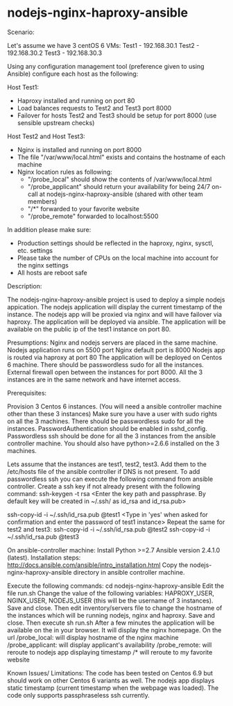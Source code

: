# nodejs-nginx-haproxy-ansible
Scenario:

Let's assume we have 3 centOS 6 VMs:
Test1 - 192.168.30.1
Test2 - 192.168.30.2
Test3 - 192.168.30.3

Using any configuration management tool (preference given to using Ansible) configure each host as the following:

Host Test1:
- Haproxy installed and running on port 80
- Load balances requests to Test2 and Test3 port 8000
- Failover for hosts Test2 and Test3 should be setup for port 8000 (use sensible upstream checks)

Host Test2 and Host Test3:
- Nginx is installed and running on port 8000
- The file "/var/www/local.html" exists and contains the hostname of each machine
- Nginx location rules as following:
    - "/probe_local" should show the contents of /var/www/local.html
    - "/probe_applicant" should return your availability for being 24/7 on-call at nodejs-nginx-haproxy-ansible (shared with other team members)
    - "/*" forwarded to your favorite website
    - "/probe_remote" forwarded to localhost:5500

In addition please make sure:
- Production settings should be reflected in the haproxy, nginx, sysctl, etc. settings
- Please take the number of CPUs on the local machine into account for the nginx settings
- All hosts are reboot safe

Description:

The nodejs-nginx-haproxy-ansible project is used to deploy a simple nodejs appication.
The nodejs application will display the current timestamp of the instance.
The nodejs app will be proxied via nginx and will have failover via haproxy.
The application will be deployed via ansible.
The application will be available on the public ip of the test1 instance on port 80. 


Presumptions:
Nginx and nodejs servers are placed in the same machine.
Nodejs application runs on 5500 port
Nginx default port is 8000
Nodejs app is routed via haproxy at port 80
The application will be deployed on Centos 6 machine.
There should be passwordless sudo for all the instances.
External firewall open between the instances for port 8000.
All the 3 instances are in the same network and have internet access.


Prerequisites:

Provision 3 Centos 6 instances. (You will need a ansible controller machine other than these 3 instances)
Make sure you have a user with sudo rights on all the 3 machines. There should be passwordless sudo for all the instances.
PasswordAuthentication should be enabled in sshd_config.
Passwordless ssh should be done for all the 3 instances from the ansible controller machine.
You should also have python>=2.6.6 installed on the 3 machines.

Lets assume that the instances are test1, test2, test3.
Add them to the /etc/hosts file of the ansible controller if DNS is not present.
To add passwordless ssh you can execute the following command from ansible controller.
Create a ssh key if not already present with the following command:
ssh-keygen -t rsa
<Enter the key path and passphrase. By default key will be created in ~/.ssh/ as id_rsa and id_rsa.pub>

ssh-copy-id -i ~/.ssh/id_rsa.pub <username of remote instance>@test1
<Type in 'yes' when asked for confirmation and enter the password of test1 instance>
Repeat the same for test2 and test3:
ssh-copy-id -i ~/.ssh/id_rsa.pub <username of remote instance>@test2
ssh-copy-id -i ~/.ssh/id_rsa.pub <username of remote instance>@test3

On ansible-controller machine:
Install Python >=2.7
Ansible version 2.4.1.0 (latest). Installation steps: http://docs.ansible.com/ansible/intro_installation.html
Copy the nodejs-nginx-haproxy-ansible directory in ansible controller machine. 

Execute the following commands:
cd nodejs-nginx-haproxy-ansible
Edit the file run.sh 
Change the value of the following variables: HAPROXY_USER, NGINX_USER, NODEJS_USER (this will be the username of 3 instances). Save and close.
Then edit inventory/servers file to change the hostname of the instances which will be running nodejs, nginx and haproxy. Save and close.
Then execute sh run.sh
After a few minutes the application will be available on the <test1 IP> in your browser.
It will display the nginx homepage.
On the url <IP>/probe_local: will display hostname of the nginx machine
<IP>/probe_applicant: will display applicant's availability
<IP>/probe_remote: will reroute to nodejs app displaying timestamp
<IP>/* will reroute to my favorite website

Known Issues/ Limitations:
The code has been tested on Centos 6.9 but should work on other Centos 6 variants as well.
The nodejs app displays static timestamp (current timestamp when the webpage was loaded).
The code only supports passphraseless ssh currently.
